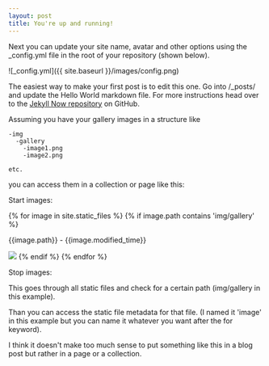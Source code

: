 ```yaml
---
layout: post
title: You're up and running!
---
```


Next you can update your site name, avatar and other options using the _config.yml file in the root of your repository (shown below).

![_config.yml]({{ site.baseurl }}/images/config.png)

The easiest way to make your first post is to edit this one. Go into /_posts/ and update the Hello World markdown file. For more instructions head over to the [Jekyll Now repository](https://github.com/barryclark/jekyll-now) on GitHub.

Assuming you have your gallery images in a structure like

    -img
      -gallery
        -image1.png
        -image2.png
        
    etc.
you can access them in a collection or page like this:

Start images:

{% for image in site.static_files %}
{% if image.path contains 'img/gallery' %}
    <p>{{image.path}} - {{image.modified_time}}</p>
    <img src="{{site.baseurl}}{{image.path}}">
{% endif %}
{% endfor %}

Stop images:


This goes through all static files and check for a certain path (img/gallery in this example).

Than you can access the static file metadata for that file. (I named it 'image' in this example but you can name it whatever you want after the for keyword).

I think it doesn't make too much sense to put something like this in a blog post but rather in a page or a collection.
